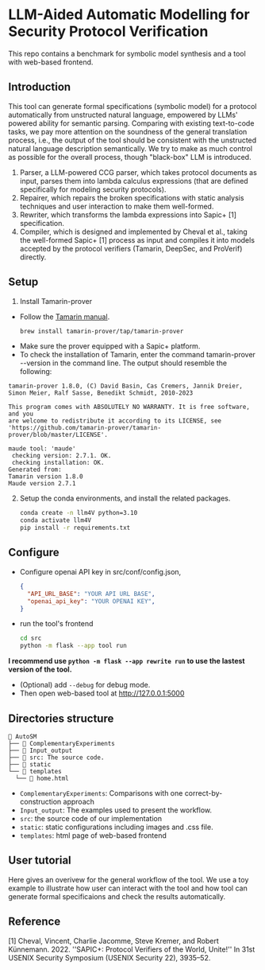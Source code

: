 # LLM-Aided Automatic Modelling for Security Protocol Verification

This repo contains a benchmark for symbolic model synthesis and a tool with web-based frontend.

## Introduction

This tool can generate formal specifications (symbolic model) for a protocol automatically from unstructed natural language, empowered by LLMs' powered ability for semantic parsing. Comparing with existing text-to-code tasks, we pay more attention on the soundness of the general translation process, i.e., the output of the tool should be consistent with the unstructed natural language description semantically. We try to make as much control as possible for the overall process, though "black-box" LLM is introduced.

<!-- ![My Image](static/images/workflow.jpg){ width=50% }
<img src="static/images/workflow.jpg" style="width: 50%; height: auto;"> -->

1. Parser, a LLM-powered CCG parser, which takes protocol documents as input, parses them into lambda calculus expressions (that are defined specifically for modeling security protocols).
2. Repairer, which repairs the broken specifications with static analysis techniques and user interaction to make them well-formed.
3. Rewriter, which transforms the lambda expressions into Sapic+ [1] specification.
4. Compiler, which is designed and implemented by Cheval et al., taking the well-formed Sapic+ [1] process as input and compiles it into models accepted by the protocol verifiers (Tamarin, DeepSec, and ProVerif) directly.


## Setup

1. Install Tamarin-prover
- Follow the [Tamarin manual](https://tamarin-prover.com/manual/master/book/002_installation.html).
    ```bash
    brew install tamarin-prover/tap/tamarin-prover
    ```
- Make sure the prover equipped with a Sapic+ platform.
- To check the installation of Tamarin, enter the command tamarin-prover --version in the command line. The output should resemble the following:
```
tamarin-prover 1.8.0, (C) David Basin, Cas Cremers, Jannik Dreier, Simon Meier, Ralf Sasse, Benedikt Schmidt, 2010-2023

This program comes with ABSOLUTELY NO WARRANTY. It is free software, and you
are welcome to redistribute it according to its LICENSE, see
'https://github.com/tamarin-prover/tamarin-prover/blob/master/LICENSE'.

maude tool: 'maude'
 checking version: 2.7.1. OK.
 checking installation: OK.
Generated from:
Tamarin version 1.8.0
Maude version 2.7.1
```

2. Setup the conda environments, and install the related packages.
    ```bash
    conda create -n llm4V python=3.10
    conda activate llm4V
    pip install -r requirements.txt
    ```

## Configure

- Configure openai API key in src/conf/config.json,
    ```json
    {
      "API_URL_BASE": "YOUR API URL BASE",
      "openai_api_key": "YOUR OPENAI KEY",
    }
    ```
- run the tool's frontend
    ```bash
    cd src
    python -m flask --app tool run
    ```
**I recommend use ```python -m flask --app rewrite run``` to use the lastest version of the tool.**
- (Optional) add ```--debug``` for debug mode.
- Then open web-based tool at http://127.0.0.1:5000


## Directories structure
```
📂 AutoSM 
├── 📂 ComplementaryExperiments
├── 📂 Input_output
├── 📂 src: The source code.
├── 📂 static
└── 📂 templates
  └── 📜 home.html
```
- `ComplementaryExperiments`: Comparisons with one correct-by-construction approach
- `Input_output`: The examples used to present the workflow.
- `src`: the source code of our implementation
- `static`: static configurations including images and .css file.
- `templates`: html page of web-based frontend 

## User tutorial

Here gives an overivew for the general workflow of the tool. We use a toy example to illustrate how user can interact with the tool and how tool can generate formal specificaions and check the results automatically.

## Reference

[1] Cheval, Vincent, Charlie Jacomme, Steve Kremer, and Robert Künnemann. 2022. ''SAPIC+: Protocol Verifiers of the World, Unite!'' In 31st USENIX Security Symposium (USENIX Security 22), 3935–52.
